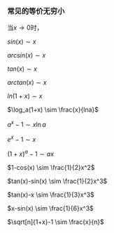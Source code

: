 ### 常见的等价无穷小

当$x\to0$时，

$sin(x)\sim x$

$arcsin(x) \sim x$

$tan(x) \sim x$

$arctan(x) \sim x$

$ln(1+x) \sim x$

$\log_a(1+x) \sim \frac{x}{lna}$

$a^x-1 \sim x\ln a$

$e^x-1 \sim x$

$(1+x)^a-1 \sim ax$

$1-cos(x) \sim \frac{1}{2}x^2$

$tan(x)-sin(x) \sim \frac{1}{2}x^3$

$tan(x)-x \sim \frac{1}{3}x^3$

$x-sin(x) \sim \frac{1}{6}x^3$

$\sqrt[n]{1+x}-1 \sim \frac{x}{n}$

